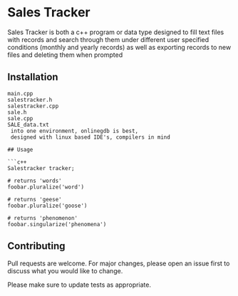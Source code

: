 # Sales Tracker

Sales Tracker is both a c++ program or data type designed to fill text files with records and search through 
them under different user specified conditions (monthly and yearly records) as well as 
exporting records to new files and deleting them when prompted

## Installation

``` download files
main.cpp
salestracker.h
salestracker.cpp
sale.h
sale.cpp
SALE_data.txt
 into one environment, onlinegdb is best,
 designed with linux based IDE's, compilers in mind 
 
## Usage

```c++
Salestracker tracker;

# returns 'words'
foobar.pluralize('word')

# returns 'geese'
foobar.pluralize('goose')

# returns 'phenomenon'
foobar.singularize('phenomena')
```

## Contributing

Pull requests are welcome. For major changes, please open an issue first
to discuss what you would like to change.

Please make sure to update tests as appropriate.
